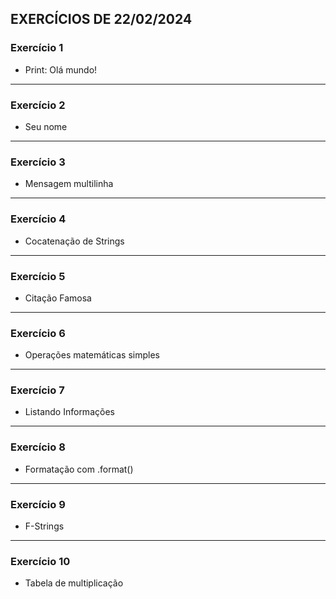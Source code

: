 ## EXERCÍCIOS DE 22/02/2024

### Exercício 1

- Print: Olá mundo!

<hr>

### Exercício 2

- Seu nome

<hr>

### Exercício 3

- Mensagem multilinha

<hr>

### Exercício 4

- Cocatenação de Strings

<hr>

### Exercício 5

- Citação Famosa

<hr>

### Exercício 6

- Operações matemáticas simples

<hr>

### Exercício 7

- Listando Informações

<hr>

### Exercício 8

- Formatação com .format()

<hr>

### Exercício 9

- F-Strings

<hr>

### Exercício 10

- Tabela de multiplicação

